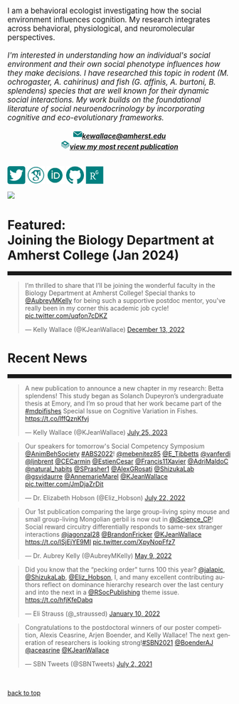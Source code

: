 <body>
		
<div class="container">
<div class="blurb">
<p style="text-align:left;font-size:120%">I am a behavioral ecologist investigating how the social environment influences cognition. My research integrates across behavioral, physiological, and neuromolecular perspectives. <br><br>
<i>I'm interested in understanding how an individual's social environment and their own social phenotype influences how they make decisions. I have researched this topic in rodent (M. ochrogaster, A. cahirinus) and fish (G. affinis, A. burtoni, B. splendens) species that are well known for their dynamic social interactions. My work builds on the foundational literature of social neuroendocrinology by incorporating cognitive and eco-evolutionary frameworks.<br></i></p>
	
<p style="text-align:center;font-size:110%">
<img src="/images/social_media_icons/gmail.png" width="20" height="20"><a href="mailto:kewallace@amherst.edu"><i><b>kewallace@amherst.edu</b></i></a><br>
	<img src="/images/social_media_icons/book.png" width="20" height="20"><a href="https://www.mdpi.com/2410-3888/8/8/384"><i><b>view my most recent publication</b></i></a><br><br>
	
	
<a href="https://twitter.com/KJeanWallace"> <img src="/images/social_media_icons/twitter.png" width="40" height="40"></a>
<a href="https://scholar.google.com/citations?user=y8kYZGAAAAAJ&hl=en&oi=ao"> <img src="/images/social_media_icons/googlescholar.png" width="40" height="40"></a>
<a href="https://orcid.org/0000-0002-2361-1213"> <img src="/images/social_media_icons/orcid.png" width="40" height="40"></a>
<a href="https://github.com/kellyjwallace/"> <img src="/images/social_media_icons/github.png" width="40" height="40"></a>
<a href="https://www.researchgate.net/profile/Kelly_Wallace2"> <img src="/images/social_media_icons/researchgate.png" width="40" height="40"></a>

<p><img src="/images/choose texas gif 2019.gif"></p>

<h1><b>Featured: <br></b>Joining the Biology Department at Amherst College (Jan 2024) </h1>
<hr style="height:9px;color:#84949B">
	
<blockquote class="twitter-tweet"><p lang="en" dir="ltr">I’m thrilled to share that I’ll be joining the wonderful faculty in the Biology Department at Amherst College! Special thanks to <a href="https://twitter.com/AubreyMKelly?ref_src=twsrc%5Etfw">@AubreyMKelly</a> for being such a supportive postdoc mentor, you&#39;ve really been in my corner this academic job cycle! <a href="https://t.co/uqfon7cDKZ">pic.twitter.com/uqfon7cDKZ</a></p>&mdash; Kelly Wallace (@KJeanWallace) <a href="https://twitter.com/KJeanWallace/status/1602474853642149889?ref_src=twsrc%5Etfw">December 13, 2022</a></blockquote> <script async src="https://platform.twitter.com/widgets.js" charset="utf-8"></script>
	
	
<h1>Recent News</h1>
<hr style="height:9px;color:#84949B">

<blockquote class="twitter-tweet"><p lang="en" dir="ltr">A new publication to announce a new chapter in my research: Betta splendens! This study began as Solanch Dupeyron’s undergraduate thesis at Emory, and I’m so proud that her work became part of the <a href="https://twitter.com/hashtag/mdpifishes?src=hash&amp;ref_src=twsrc%5Etfw">#mdpifishes</a> Special Issue on Cognitive Variation in Fishes. <a href="https://t.co/lffQznKfvj">https://t.co/lffQznKfvj</a></p>&mdash; Kelly Wallace (@KJeanWallace) <a href="https://twitter.com/KJeanWallace/status/1683871814030688263?ref_src=twsrc%5Etfw">July 25, 2023</a></blockquote> <script async src="https://platform.twitter.com/widgets.js" charset="utf-8"></script>
	
<blockquote class="twitter-tweet"><p lang="en" dir="ltr">Our speakers for tomorrow&#39;s Social Competency Symposium <a href="https://twitter.com/AnimBehSociety?ref_src=twsrc%5Etfw">@AnimBehSociety</a> <a href="https://twitter.com/hashtag/ABS2022?src=hash&amp;ref_src=twsrc%5Etfw">#ABS2022</a>! <a href="https://twitter.com/mebenitez85?ref_src=twsrc%5Etfw">@mebenitez85</a> <a href="https://twitter.com/E_Tibbetts?ref_src=twsrc%5Etfw">@E_Tibbetts</a> <a href="https://twitter.com/vanferdi?ref_src=twsrc%5Etfw">@vanferdi</a> <a href="https://twitter.com/ljnbrent?ref_src=twsrc%5Etfw">@ljnbrent</a> <a href="https://twitter.com/CECarmin?ref_src=twsrc%5Etfw">@CECarmin</a> <a href="https://twitter.com/EstienCesar?ref_src=twsrc%5Etfw">@EstienCesar</a> <a href="https://twitter.com/Francis11Xavier?ref_src=twsrc%5Etfw">@Francis11Xavier</a> <a href="https://twitter.com/AdriMaldoC?ref_src=twsrc%5Etfw">@AdriMaldoC</a> <a href="https://twitter.com/natural_habits?ref_src=twsrc%5Etfw">@natural_habits</a> <a href="https://twitter.com/SPrasher1?ref_src=twsrc%5Etfw">@SPrasher1</a> <a href="https://twitter.com/AlexGRosati?ref_src=twsrc%5Etfw">@AlexGRosati</a> <a href="https://twitter.com/ShizukaLab?ref_src=twsrc%5Etfw">@ShizukaLab</a> <a href="https://twitter.com/gsvidaurre?ref_src=twsrc%5Etfw">@gsvidaurre</a> <a href="https://twitter.com/AnnemarieMarel?ref_src=twsrc%5Etfw">@AnnemarieMarel</a> <a href="https://twitter.com/KJeanWallace?ref_src=twsrc%5Etfw">@KJeanWallace</a> <a href="https://t.co/JmDjaZrDit">pic.twitter.com/JmDjaZrDit</a></p>&mdash; Dr. Elizabeth Hobson (@Eliz_Hobson) <a href="https://twitter.com/Eliz_Hobson/status/1550288737191559173?ref_src=twsrc%5Etfw">July 22, 2022</a></blockquote> <script async src="https://platform.twitter.com/widgets.js" charset="utf-8"></script>	
	
<blockquote class="twitter-tweet"><p lang="en" dir="ltr">Our 1st publication comparing the large group-living spiny mouse and small group-living Mongolian gerbil is now out in <a href="https://twitter.com/iScience_CP?ref_src=twsrc%5Etfw">@iScience_CP</a>! Social reward circuitry differentially responds to same-sex stranger interactions <a href="https://twitter.com/jagonzal28?ref_src=twsrc%5Etfw">@jagonzal28</a> <a href="https://twitter.com/BrandonFricker?ref_src=twsrc%5Etfw">@BrandonFricker</a> <a href="https://twitter.com/KJeanWallace?ref_src=twsrc%5Etfw">@KJeanWallace</a> <a href="https://t.co/lSjEjYE9MI">https://t.co/lSjEjYE9MI</a> <a href="https://t.co/XpyNopFfz7">pic.twitter.com/XpyNopFfz7</a></p>&mdash; Dr. Aubrey Kelly (@AubreyMKelly) <a href="https://twitter.com/AubreyMKelly/status/1523705293279965184?ref_src=twsrc%5Etfw">May 9, 2022</a></blockquote> <script async src="https://platform.twitter.com/widgets.js" charset="utf-8"></script>	
	
<blockquote class="twitter-tweet"><p lang="en" dir="ltr">Did you know that the “pecking order&quot; turns 100 this year? <a href="https://twitter.com/jalapic?ref_src=twsrc%5Etfw">@jalapic</a>, <a href="https://twitter.com/ShizukaLab?ref_src=twsrc%5Etfw">@ShizukaLab</a>, <a href="https://twitter.com/Eliz_Hobson?ref_src=twsrc%5Etfw">@Eliz_Hobson</a>, I, and many excellent contributing authors reflect on dominance hierarchy research over the last century and into the next in a <a href="https://twitter.com/RSocPublishing?ref_src=twsrc%5Etfw">@RSocPublishing</a> theme issue. <a href="https://t.co/hfjKfeDabq">https://t.co/hfjKfeDabq</a></p>&mdash; Eli Strauss (@_straussed) <a href="https://twitter.com/_straussed/status/1480525571251740673?ref_src=twsrc%5Etfw">January 10, 2022</a></blockquote> <script async src="https://platform.twitter.com/widgets.js" charset="utf-8"></script>	
	
<blockquote class="twitter-tweet"><p lang="en" dir="ltr">Congratulations to the postdoctoral winners of our poster competition, Alexis Ceasrine, Arjen Boender, and Kelly Wallace! The next generation of researchers is looking strong!<a href="https://twitter.com/hashtag/SBN2021?src=hash&amp;ref_src=twsrc%5Etfw">#SBN2021</a> <a href="https://twitter.com/BoenderAJ?ref_src=twsrc%5Etfw">@BoenderAJ</a> <a href="https://twitter.com/aceasrine?ref_src=twsrc%5Etfw">@aceasrine</a> <a href="https://twitter.com/KJeanWallace?ref_src=twsrc%5Etfw">@KJeanWallace</a></p>&mdash; SBN Tweets (@SBNTweets) <a href="https://twitter.com/SBNTweets/status/1411037118378516480?ref_src=twsrc%5Etfw">July 2, 2021</a></blockquote> <script async src="https://platform.twitter.com/widgets.js" charset="utf-8"></script>
<br><br><a href="../">back to top</a>
